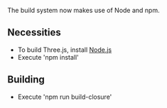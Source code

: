 The build system now makes use of Node and npm.

## Necessities

- To build Three.js, install [Node.js](https://nodejs.org/)
- Execute 'npm install'

## Building

- Execute 'npm run build-closure' 
